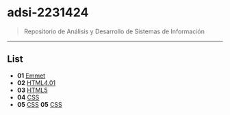 # adsi-2231424
> Repositorio de Análisis y Desarrollo de Sistemas de Información
---
## List

- **01** [Emmet](01-emmet/)
- **02** [HTML4.01](02-html4.01/)
- **03** [HTML5](03-html5/)
- **04** [CSS](04-css2.1/)
- **05** [CSS](05-css3/)
**05** [CSS](06-PUG/)
